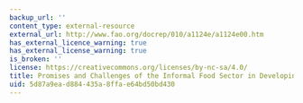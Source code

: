 ```yaml
---
backup_url: ''
content_type: external-resource
external_url: http://www.fao.org/docrep/010/a1124e/a1124e00.htm
has_external_licence_warning: true
has_external_license_warning: true
is_broken: ''
license: https://creativecommons.org/licenses/by-nc-sa/4.0/
title: Promises and Challenges of the Informal Food Sector in Developing Countries
uid: 5d87a9ea-d884-435a-8ffa-e64bd50bd430
---
```

